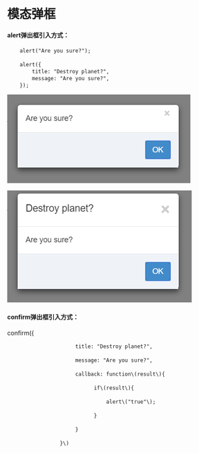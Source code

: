 # 模态弹框

#### alert弹出框引入方式：

```
    alert("Are you sure?");

    alert({ 
        title: "Destroy planet?",
        message: "Are you sure?", 
    });
```

![](/assets/alert1.png)

![](/assets/alert2.png)

#### confirm弹出框引入方式：

 confirm\({ 

                          title: "Destroy planet?",

                          message: "Are you sure?", 

                          callback: function\(result\){ 

                          		if\(result\){

                          			alert\("true"\);

                          		}

                          }

                     }\)



